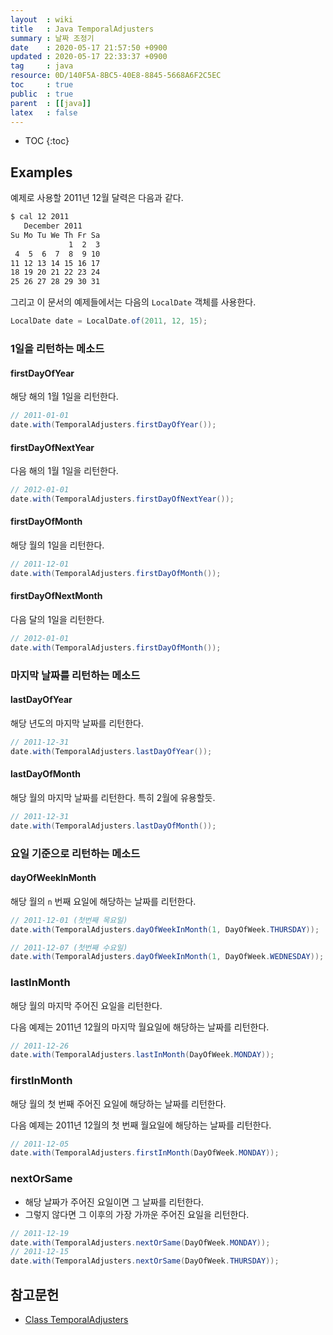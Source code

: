 ```yaml
---
layout  : wiki
title   : Java TemporalAdjusters
summary : 날짜 조정기
date    : 2020-05-17 21:57:50 +0900
updated : 2020-05-17 22:33:37 +0900
tag     : java
resource: 0D/140F5A-8BC5-40E8-8845-5668A6F2C5EC
toc     : true
public  : true
parent  : [[java]]
latex   : false
---
```

* TOC
{:toc}

## Examples

예제로 사용할 2011년 12월 달력은 다음과 같다.

```sh
$ cal 12 2011
   December 2011
Su Mo Tu We Th Fr Sa
             1  2  3
 4  5  6  7  8  9 10
11 12 13 14 15 16 17
18 19 20 21 22 23 24
25 26 27 28 29 30 31
```

그리고 이 문서의 예제들에서는 다음의 `LocalDate` 객체를 사용한다.

```java
LocalDate date = LocalDate.of(2011, 12, 15);
```

### 1일을 리턴하는 메소드
#### firstDayOfYear
해당 해의 1월 1일을 리턴한다.

```java
// 2011-01-01
date.with(TemporalAdjusters.firstDayOfYear());
```

#### firstDayOfNextYear
다음 해의 1월 1일을 리턴한다.

```java
// 2012-01-01
date.with(TemporalAdjusters.firstDayOfNextYear());
```

#### firstDayOfMonth
해당 월의 1일을 리턴한다.

```java
// 2011-12-01
date.with(TemporalAdjusters.firstDayOfMonth());
```

#### firstDayOfNextMonth
다음 달의 1일을 리턴한다.

```java
// 2012-01-01
date.with(TemporalAdjusters.firstDayOfMonth());
```

### 마지막 날짜를 리턴하는 메소드
#### lastDayOfYear

해당 년도의 마지막 날짜를 리턴한다.

```java
// 2011-12-31
date.with(TemporalAdjusters.lastDayOfYear());
```

#### lastDayOfMonth

해당 월의 마지막 날짜를 리턴한다. 특히 2월에 유용할듯.

```java
// 2011-12-31
date.with(TemporalAdjusters.lastDayOfMonth());
```

### 요일 기준으로 리턴하는 메소드
#### dayOfWeekInMonth

해당 월의 `n` 번째 요일에 해당하는 날짜를 리턴한다.

```java
// 2011-12-01 (첫번째 목요일)
date.with(TemporalAdjusters.dayOfWeekInMonth(1, DayOfWeek.THURSDAY));

// 2011-12-07 (첫번째 수요일)
date.with(TemporalAdjusters.dayOfWeekInMonth(1, DayOfWeek.WEDNESDAY));
```
### lastInMonth

해당 월의 마지막 주어진 요일을 리턴한다.

다음 예제는 2011년 12월의 마지막 월요일에 해당하는 날짜를 리턴한다.

```java
// 2011-12-26
date.with(TemporalAdjusters.lastInMonth(DayOfWeek.MONDAY));
```


### firstInMonth

해당 월의 첫 번째 주어진 요일에 해당하는 날짜를 리턴한다.

다음 예제는 2011년 12월의 첫 번째 월요일에 해당하는 날짜를 리턴한다.

```java
// 2011-12-05
date.with(TemporalAdjusters.firstInMonth(DayOfWeek.MONDAY));
```

### nextOrSame

- 해당 날짜가 주어진 요일이면 그 날짜를 리턴한다.
- 그렇지 않다면 그 이후의 가장 가까운 주어진 요일을 리턴한다.

```java
// 2011-12-19
date.with(TemporalAdjusters.nextOrSame(DayOfWeek.MONDAY));
// 2011-12-15
date.with(TemporalAdjusters.nextOrSame(DayOfWeek.THURSDAY));
```

## 참고문헌

- [Class TemporalAdjusters]( https://docs.oracle.com/javase/8/docs/api/java/time/temporal/TemporalAdjusters.html )

